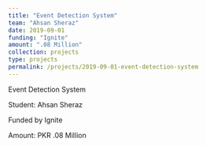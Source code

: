 ```yaml
---
title: "Event Detection System"
team: "Ahsan Sheraz"
date: 2019-09-01
funding: "Ignite"
amount: ".08 Million"
collection: projects
type: projects
permalink: /projects/2019-09-01-event-detection-system
---
```

Event Detection System

Student: Ahsan Sheraz

Funded by Ignite

Amount: PKR .08 Million
